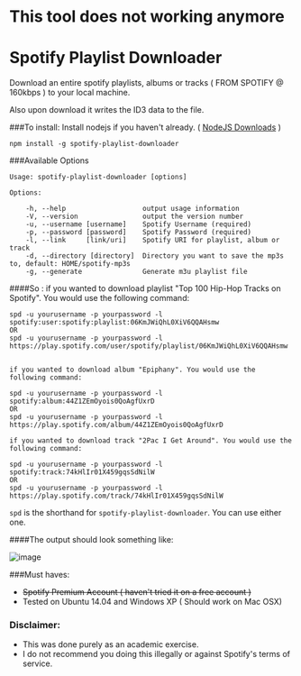 # This tool does not working anymore


# Spotify Playlist Downloader

Download an entire spotify playlists, albums or tracks ( FROM SPOTIFY @ 160kbps ) to your local machine.

Also upon download it writes the ID3 data to the file.

###To install:
Install nodejs if you haven't already. ( [NodeJS Downloads](http://nodejs.org/download/) )

	npm install -g spotify-playlist-downloader

###Available Options

	Usage: spotify-playlist-downloader [options]
	
	Options:

	    -h, --help                   output usage information
	    -V, --version                output the version number
	    -u, --username [username]    Spotify Username (required)
	    -p, --password [password]    Spotify Password (required)
	    -l, --link 	   [link/uri]    Spotify URI for playlist, album or track
	    -d, --directory [directory]  Directory you want to save the mp3s to, default: HOME/spotify-mp3s
	    -g, --generate               Generate m3u playlist file
	


####So :
    if you wanted to download playlist "Top 100 Hip-Hop Tracks on Spotify". You would use the following command:

	spd -u yourusername -p yourpassword -l spotify:user:spotify:playlist:06KmJWiQhL0XiV6QQAHsmw
	OR
	spd -u yourusername -p yourpassword -l https://play.spotify.com/user/spotify/playlist/06KmJWiQhL0XiV6QQAHsmw


    if you wanted to download album "Epiphany". You would use the following command:

	spd -u yourusername -p yourpassword -l spotify:album:44Z1ZEmOyois0QoAgfUxrD
	OR
	spd -u yourusername -p yourpassword -l https://play.spotify.com/album/44Z1ZEmOyois0QoAgfUxrD

    if you wanted to download track "2Pac I Get Around". You would use the following command:

	spd -u yourusername -p yourpassword -l spotify:track:74kHlIr01X459gqsSdNilW
	OR
	spd -u yourusername -p yourpassword -l https://play.spotify.com/track/74kHlIr01X459gqsSdNilW

`spd` is the shorthand for `spotify-playlist-downloader`. You can use either one.

####The output should look something like:

![image](spotify-downloader.png)



###Must haves:

- ~~Spotify Premium Account ( haven't tried it on a free account )~~
- Tested on Ubuntu 14.04 and Windows XP ( Should work on Mac OSX)

### Disclaimer:

- This was done purely as an academic exercise.
- I do not recommend you doing this illegally or against Spotify's terms of service.
